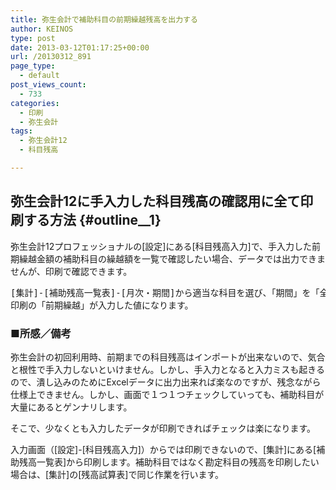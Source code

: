 ```yaml
---
title: 弥生会計で補助科目の前期繰越残高を出力する
author: KEINOS
type: post
date: 2013-03-12T01:17:25+00:00
url: /20130312_891
page_type:
  - default
post_views_count:
  - 733
categories:
  - 印刷
  - 弥生会計
tags:
  - 弥生会計12
  - 科目残高

---
```

## 弥生会計12に手入力した科目残高の確認用に全て印刷する方法 {#outline__1}

<div class="section">
  <p>
    弥生会計12プロフェッショナルの[設定]にある[科目残高入力]で、手入力した前期繰越金額の補助科目の繰越額を一覧で確認したい場合、データでは出力できませんが、印刷で確認できます。
  </p>
  
  <pre>
[集計]-[補助残高一覧表]-[月次・期間]から適当な科目を選び、「期間」を「全期間」に設定後、印刷時に「全ての勘定科目を印刷する」にチェックを入れる。
印刷の「前期繰越」が入力した値になります。
</pre>
  
  <h3 id="outline__1_1">
    ■所感／備考
  </h3>
  
  <p>
    弥生会計の初回利用時、前期までの科目残高はインポートが出来ないので、気合と根性で手入力しないといけません。しかし、手入力となると入力ミスも起きるので、潰し込みのためにExcelデータに出力出来れば楽なのですが、残念ながら仕様上できません。しかし、画面で１つ１つチェックしていっても、補助科目が大量にあるとゲンナリします。
  </p>
  
  <p>
    そこで、少なくとも入力したデータが印刷できればチェックは楽になります。
  </p>
  
  <p>
    入力画面（[設定]-[科目残高入力]）からでは印刷できないので、[集計]にある[補助残高一覧表]から印刷します。補助科目ではなく勘定科目の残高を印刷したい場合は、[集計]の[残高試算表]で同じ作業を行います。
  </p>
</div>